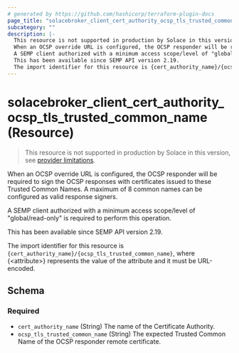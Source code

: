 ```yaml
---
# generated by https://github.com/hashicorp/terraform-plugin-docs
page_title: "solacebroker_client_cert_authority_ocsp_tls_trusted_common_name Resource - solacebroker"
subcategory: ""
description: |-
  This resource is not supported in production by Solace in this version, see provider limitations.
  When an OCSP override URL is configured, the OCSP responder will be required to sign the OCSP responses with certificates issued to these Trusted Common Names. A maximum of 8 common names can be configured as valid response signers.
  A SEMP client authorized with a minimum access scope/level of "global/read-only" is required to perform this operation.
  This has been available since SEMP API version 2.19.
  The import identifier for this resource is {cert_authority_name}/{ocsp_tls_trusted_common_name}, where {&lt;attribute&gt;} represents the value of the attribute and it must be URL-encoded.
---
```


# solacebroker_client_cert_authority_ocsp_tls_trusted_common_name (Resource)

> This resource is not supported in production by Solace in this version, see [provider limitations](https://registry.terraform.io/providers/solaceproducts/solacebrokerappliance/latest/docs#limitations).

When an OCSP override URL is configured, the OCSP responder will be required to sign the OCSP responses with certificates issued to these Trusted Common Names. A maximum of 8 common names can be configured as valid response signers.



A SEMP client authorized with a minimum access scope/level of "global/read-only" is required to perform this operation.

This has been available since SEMP API version 2.19.

The import identifier for this resource is `{cert_authority_name}/{ocsp_tls_trusted_common_name}`, where {&lt;attribute&gt;} represents the value of the attribute and it must be URL-encoded.



<!-- schema generated by tfplugindocs -->
## Schema

### Required

- `cert_authority_name` (String) The name of the Certificate Authority.
- `ocsp_tls_trusted_common_name` (String) The expected Trusted Common Name of the OCSP responder remote certificate.
